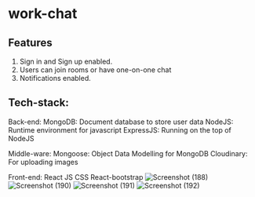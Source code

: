 # work-chat
## Features
  1. Sign in and Sign up enabled.
  2. Users can join rooms or have one-on-one chat
  3. Notifications enabled.
 
## Tech-stack:
  Back-end:
  MongoDB: Document database to store user data
  NodeJS: Runtime environment for javascript
  ExpressJS: Running on the top of NodeJS
  
  Middle-ware:
  Mongoose: Object Data Modelling for MongoDB
  Cloudinary: For uploading images
  
  Front-end:
  React JS
  CSS
  React-bootstrap
  ![Screenshot (188)](https://user-images.githubusercontent.com/77921246/176799849-61239d9b-f6d4-4230-8ecf-2e3f20e252e1.png)
  ![Screenshot (190)](https://user-images.githubusercontent.com/77921246/176799859-1e4d158c-48f7-419f-bcf0-c1fdd91a2d2e.png)
  ![Screenshot (191)](https://user-images.githubusercontent.com/77921246/176799867-0c6960bc-b2f5-42f6-aa97-58bfbaa29c1a.png)
  ![Screenshot (192)](https://user-images.githubusercontent.com/77921246/176799880-a85b33d5-4d2c-487b-8df5-c301b9383629.png)

